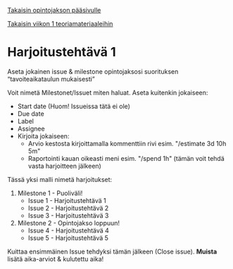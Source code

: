 [Takaisin opintojakson pääsivulle](README.md)

[Takaisin viikon 1 teoriamateriaaleihin](src/vko/vko01.md)

# Harjoitustehtävä 1

Aseta jokainen issue & milestone opintojaksosi suorituksen “tavoiteaikataulun mukaisesti”
   
Voit nimetä Milestonet/Issuet miten haluat. Aseta kuitenkin jokaiseen:
- Start date (Huom! Issueissa tätä ei ole)
- Due date 
- Label
- Assignee
- Kirjoita jokaiseen:
   - Arvio kestosta kirjoittamalla kommenttiin rivi esim. "/estimate 3d 10h 5m"
   - Raportointi kauan oikeasti meni esim. "/spend 1h" (tämän voit tehdä vasta harjoitteen jälkeen)

Tässä yksi malli nimetä harjoitukset:

1. Milestone 1 - Puoliväli!
   - Issue 1 - Harjoitustehtävä 1
   - Issue 2 - Harjoitustehtävä 2
   - Issue 3 - Harjoitustehtävä 3
2. Milestone 2 - Opintojakso loppuun!
   - Issue 4 - Harjoitustehtävä 4
   - Issue 5 - Harjoitustehtävä 5

Kuittaa ensimmäinen Issue tehdyksi tämän jälkeen (Close issue). **Muista** lisätä aika-arviot & kulutettu aika!